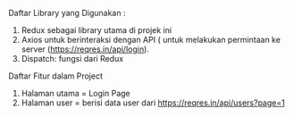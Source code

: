

Daftar Library yang Digunakan :
1. Redux sebagai library utama di projek ini
2. Axios untuk berinteraksi dengan API ( untuk melakukan permintaan ke server (https://reqres.in/api/login).
3. Dispatch: fungsi dari Redux

Daftar Fitur dalam Project
1. Halaman utama = Login Page
2. Halaman user = berisi data user dari https://reqres.in/api/users?page=1